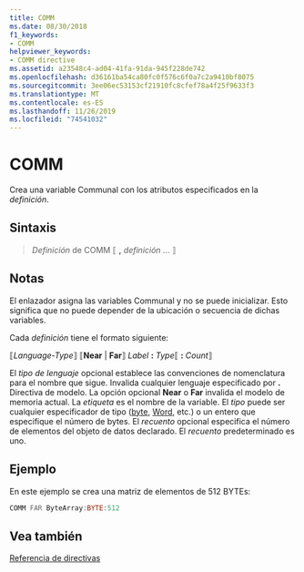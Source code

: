 ```yaml
---
title: COMM
ms.date: 08/30/2018
f1_keywords:
- COMM
helpviewer_keywords:
- COMM directive
ms.assetid: a23548c4-ad04-41fa-91da-945f228de742
ms.openlocfilehash: d36161ba54ca80fc0f576c6f0a7c2a9410bf8075
ms.sourcegitcommit: 3ee06ec53153cf21910fc8cfef78a4f25f9633f3
ms.translationtype: MT
ms.contentlocale: es-ES
ms.lasthandoff: 11/26/2019
ms.locfileid: "74541032"
---
```

# <a name="comm"></a>COMM

Crea una variable Communal con los atributos especificados en la *definición*.

## <a name="syntax"></a>Sintaxis

> *Definición* de COMM ⟦ __,__ *definición* ... ⟧

## <a name="remarks"></a>Notas

El enlazador asigna las variables Communal y no se puede inicializar. Esto significa que no puede depender de la ubicación o secuencia de dichas variables.

Cada *definición* tiene el formato siguiente:

⟦*Language-Type*⟧ ⟦**Near** | **Far**⟧ _Label_ **:** _Type_⟦ **:** _Count_⟧

El *tipo de lenguaje* opcional establece las convenciones de nomenclatura para el nombre que sigue. Invalida cualquier lenguaje especificado por **.** Directiva de modelo. La opción opcional **Near** o **Far** invalida el modelo de memoria actual. La *etiqueta* es el nombre de la variable. El *tipo* puede ser cualquier especificador de tipo ([byte](../../assembler/masm/byte-masm.md), [Word](../../assembler/masm/word.md), etc.) o un entero que especifique el número de bytes. El *recuento* opcional especifica el número de elementos del objeto de datos declarado. El *recuento* predeterminado es uno.

## <a name="example"></a>Ejemplo

En este ejemplo se crea una matriz de elementos de 512 BYTEs:

```asm
COMM FAR ByteArray:BYTE:512
```

## <a name="see-also"></a>Vea también

[Referencia de directivas](directives-reference.md)
